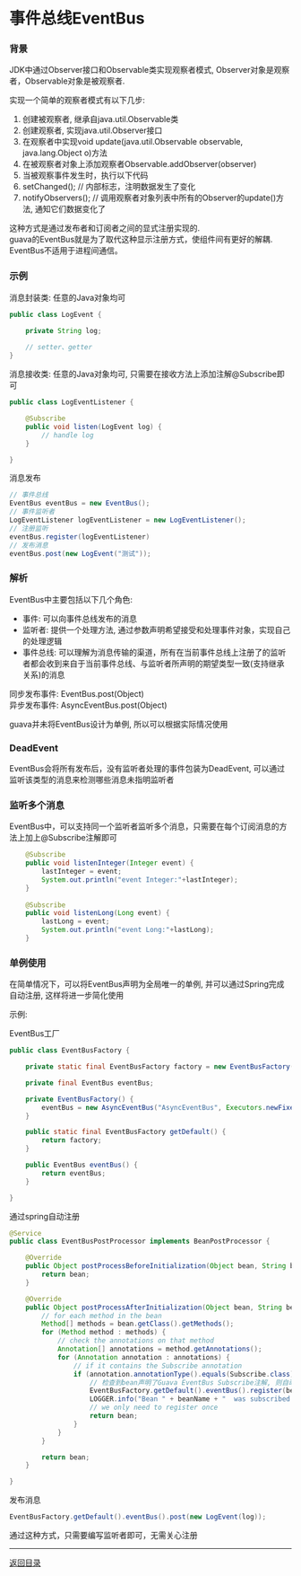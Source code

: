 事件总线EventBus
===

### 背景

JDK中通过Observer接口和Observable类实现观察者模式, Observer对象是观察者，Observable对象是被观察者.  

实现一个简单的观察者模式有以下几步:

1. 创建被观察者, 继承自java.util.Observable类
2. 创建观察者, 实现java.util.Observer接口
3. 在观察者中实现void update(java.util.Observable observable, java.lang.Object o)方法
4. 在被观察者对象上添加观察者Observable.addObserver(observer)
5. 当被观察事件发生时，执行以下代码  
6. setChanged(); // 内部标志，注明数据发生了变化
7. notifyObservers(); // 调用观察者对象列表中所有的Observer的update()方法, 通知它们数据变化了

这种方式是通过发布者和订阅者之间的显式注册实现的.  
guava的EventBus就是为了取代这种显示注册方式，使组件间有更好的解耦.  
EventBus不适用于进程间通信。

### 示例

消息封装类: 任意的Java对象均可  
```java  
public class LogEvent {

	private String log;
	
	// setter、getter
}
```

消息接收类: 任意的Java对象均可, 只需要在接收方法上添加注解@Subscribe即可  
```java  
public class LogEventListener {

	@Subscribe
	public void listen(LogEvent log) {
		// handle log
	}

}
```

消息发布  
```java  
// 事件总线
EventBus eventBus = new EventBus();
// 事件监听者
LogEventListener logEventListener = new LogEventListener();
// 注册监听
eventBus.register(logEventListener)
// 发布消息
eventBus.post(new LogEvent("测试"));
```

### 解析

EventBus中主要包括以下几个角色:  

* 事件: 可以向事件总线发布的消息
* 监听者: 提供一个处理方法, 通过参数声明希望接受和处理事件对象，实现自己的处理逻辑
* 事件总线: 可以理解为消息传输的渠道，所有在当前事件总线上注册了的监听者都会收到来自于当前事件总线、与监听者所声明的期望类型一致(支持继承关系)的消息

同步发布事件: EventBus.post(Object)  
异步发布事件: AsyncEventBus.post(Object)  

guava并未将EventBus设计为单例, 所以可以根据实际情况使用

### DeadEvent

EventBus会将所有发布后，没有监听者处理的事件包装为DeadEvent, 可以通过监听该类型的消息来检测哪些消息未指明监听者

### 监听多个消息
EventBus中，可以支持同一个监听者监听多个消息，只需要在每个订阅消息的方法上加上@Subscribe注解即可  

```java  
    @Subscribe  
    public void listenInteger(Integer event) {  
        lastInteger = event; 
        System.out.println("event Integer:"+lastInteger);
    }  
   
    @Subscribe  
    public void listenLong(Long event) {  
        lastLong = event; 
        System.out.println("event Long:"+lastLong);
    }  
```

### 单例使用

在简单情况下，可以将EventBus声明为全局唯一的单例, 并可以通过Spring完成自动注册, 这样将进一步简化使用

示例:  

EventBus工厂
```java  
public class EventBusFactory {

	private static final EventBusFactory factory = new EventBusFactory();

	private final EventBus eventBus;

	private EventBusFactory() {
		eventBus = new AsyncEventBus("AsyncEventBus", Executors.newFixedThreadPool(5));
	}

	public static final EventBusFactory getDefault() {
		return factory;
	}

	public EventBus eventBus() {
		return eventBus;
	}

}
```

通过spring自动注册  
```java  
@Service  
public class EventBusPostProcessor implements BeanPostProcessor {  

	@Override
	public Object postProcessBeforeInitialization(Object bean, String beanName) throws BeansException {
		return bean;
	}

	@Override
	public Object postProcessAfterInitialization(Object bean, String beanName) throws BeansException {
		// for each method in the bean
		Method[] methods = bean.getClass().getMethods();
		for (Method method : methods) {
			// check the annotations on that method
			Annotation[] annotations = method.getAnnotations();
			for (Annotation annotation : annotations) {
				// if it contains the Subscribe annotation
				if (annotation.annotationType().equals(Subscribe.class)) {
					// 检查到bean声明了Guava EventBus Subscribe注解, 则自动注册到全局的EventBus上
					EventBusFactory.getDefault().eventBus().register(bean);
					LOGGER.info("Bean " + beanName + "  was subscribed to EventBus");
					// we only need to register once
					return bean;
				}
			}
		}

		return bean;
	}

}
```

发布消息  
```java  
EventBusFactory.getDefault().eventBus().post(new LogEvent(log));
```

通过这种方式，只需要编写监听者即可，无需关心注册

------
[返回目录](/README.md)
